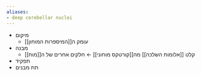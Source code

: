 ```yaml
---
aliases:
- deep cerebellar nuclei
---
```

- מיקום
	- עומק ה[[המיספרות המוחון]]
- מבנה
	- קלט [[אלומות השלכה]] מה[[קורטקס מוחוני]] ← חלקים אחרים של ה[[מוח]]
- תפקיד
- תת מבנים